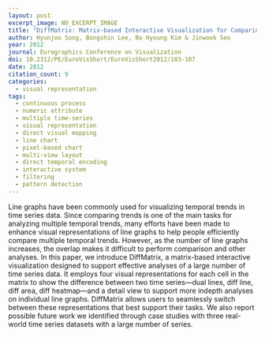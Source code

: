 ```yaml
---
layout: post
excerpt_image: NO_EXCERPT_IMAGE
title: "DiffMatrix: Matrix-based Interactive Visualization for Comparing Temporal Trends"
author: Hyunjoo Song, Bongshin Lee, Bo Hyoung Kim & Jinwook Seo
year: 2012
journal: Eurographics Conference on Visualization
doi: 10.2312/PE/EuroVisShort/EuroVisShort2012/103-107
date: 2012
citation_count: 9
categories:
  - visual representation
tags:
  - continuous process
  - numeric attribute
  - multiple time-series
  - visual representation
  - direct visual mapping
  - line chart
  - pixel-based chart
  - multi-view layout
  - direct temporal encoding
  - interactive system
  - filtering
  - pattern detection
---
```

Line graphs have been commonly used for visualizing temporal trends in time series data. Since comparing trends is one of the main tasks for analyzing multiple temporal trends, many efforts have been made to enhance visual representations of line graphs to help people efficiently compare multiple temporal trends. However, as the number of line graphs increases, the overlap makes it difficult to perform comparison and other analyses. In this paper, we introduce DiffMatrix, a matrix-based interactive visualization designed to support effective analyses of a large number of time series data. It employs four visual representations for each cell in the matrix to show the difference between two time series—dual lines, diff line, diff area, diff heatmap—and a detail view to support more indepth analyses on individual line graphs. DiffMatrix allows users to seamlessly switch between these representations that best support their tasks. We also report possible future work we identified through case studies with three real-world time series datasets with a large number of series.
